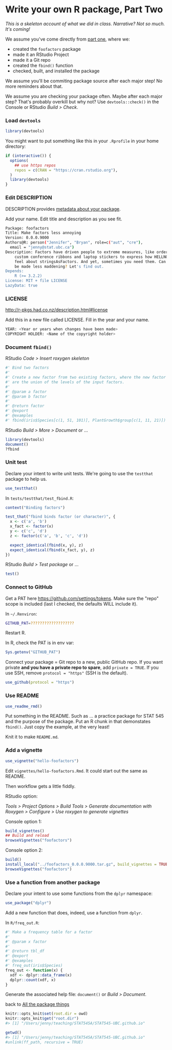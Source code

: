 # Write your own R package, Part Two



*This is a skeleton account of what we did in class. Narrative? Not so much. It's coming!*

We assume you've come directly from [part one](packages04_foofactors-package-01.html), where we:

  * created the `foofactors` package
  * made it an RStudio Project
  * made it a Git repo
  * created the `fbind()` function
  * checked, built, and installed the package
  
We assume you'll be commiting package source after each major step! No more reminders about that.

We assume you are checking your package often. Maybe after each major step? That's probably overkill but why not? Use `devtools::check()` in the Console or RStudio *Build > Check*.





### Load `devtools`


```r
library(devtools)
```

You might want to put something like this in your `.Rprofile` in your home directory:


```r
if (interactive()) {
  options(
    ## use https repos
    repos = c(CRAN = "https://cran.rstudio.org"),
  )
  library(devtools)
}
```

### Edit DESCRIPTION

DESCRIPTION provides [metadata about your package](http://r-pkgs.had.co.nz/description.html).

Add your name. Edit title and description as you see fit.

``` sh
Package: foofactors
Title: Make factors less annoying
Version: 0.0.0.9000
Authors@R: person("Jennifer", "Bryan", role=c("aut", "cre"),
  email = "jenny@stat.ubc.ca")
Description: Factors have driven people to extreme measures, like ordering
    custom conference ribbons and laptop stickers to express how HELLNO we
    feel about stringsAsFactors. And yet, sometimes you need them. Can they
    be made less maddening? Let's find out.
Depends:
    R (>= 3.2.2)
License: MIT + file LICENSE
LazyData: true
```

### LICENSE

<http://r-pkgs.had.co.nz/description.html#license>

Add this in a new file called LICENSE. Fill in the year and your name.

``` sh
YEAR: <Year or years when changes have been made>
COPYRIGHT HOLDER: <Name of the copyright holder>
```

### Document `fbind()`

RStudio *Code > Insert roxygen skeleton*

``` sh
#' Bind two factors
#'
#' Create a new factor from two existing factors, where the new factor's levels
#' are the union of the levels of the input factors.
#'
#' @param a factor
#' @param b factor
#'
#' @return factor
#' @export
#' @examples
#' fbind(iris$Species[c(1, 51, 101)], PlantGrowth$group[c(1, 11, 21)])
```

RStudio *Build > More > Document* or ...


```r
library(devtools)
document()
?fbind
```

### Unit test

Declare your intent to write unit tests. We're going to use the `testthat` package to help us.


```r
use_testthat()
```

In `tests/testthat/test_fbind.R`:


```r
context("Binding factors")

test_that("fbind binds factor (or character)", {
  x <- c('a', 'b')
  x_fact <- factor(x)
  y <- c('c', 'd')
  z <- factor(c('a', 'b', 'c', 'd'))

  expect_identical(fbind(x, y), z)
  expect_identical(fbind(x_fact, y), z)
})
```

RStudio *Build > Test package* or ...


```r
test()
```

### Connect to GitHub

Get a PAT here <https://github.com/settings/tokens>. Make sure the "repo" scope is included (last I checked, the defaults WILL include it).

In `~/.Renviron`:

``` sh
GITHUB_PAT=???????????????????
```

Restart R.

In R, check the PAT is in env var:


```r
Sys.getenv("GITHUB_PAT")
```

Connect your package = Git repo to a new, public GitHub repo. If you want private **and you have a private repo to spare**, add `private = TRUE`. If you use SSH, remove `protocol = "https"` (SSH is the default).


```r
use_github(protocol = "https")
```

### Use README


```r
use_readme_rmd()
```

Put something in the README. Such as ... a practice package for STAT 545 and the purpose of the package. Put an R chunk in that demonstates `fbind()`. Just copy the example, at the very least!

Knit it to make `README.md`.

### Add a vignette


```r
use_vignette("hello-foofactors")
```

Edit `vignettes/hello-foofactors.Rmd`. It could start out the same as README.

Then workflow gets a little fiddly.

RStudio option:

*Tools > Project Options > Build Tools > Generate documentation with Roxygen > Configure > Use roxygen to generate vignettes*

Console option 1:


```r
build_vignettes()
## Build and reload
browseVignettes("foofactors")
```

Console option 2:


```r
build()
install_local("../foofactors_0.0.0.9000.tar.gz", build_vignettes = TRUE)
browseVignettes("foofactors")
```

### Use a function from another package

Declare your intent to use some functions from the `dplyr` namespace:


```r
use_package("dplyr")
```

Add a new function that does, indeed, use a function from `dplyr`.

In `R/freq_out.R`:

``` r
#' Make a frequency table for a factor
#'
#' @param x factor
#'
#' @return tbl_df
#' @export
#' @examples
#' freq_out(iris$Species)
freq_out <- function(x) {
  xdf <- dplyr::data_frame(x)
  dplyr::count(xdf, x)
}
```

Generate the associated help file: `document()` or *Build > Document*.

back to [All the package things](packages00_index.html)


```r
knitr::opts_knit$set(root.dir = owd)
knitr::opts_knit$get("root.dir")
#> [1] "/Users/jenny/teaching/STAT545A/STAT545-UBC.github.io"
```


```r
getwd()
#> [1] "/Users/jenny/teaching/STAT545A/STAT545-UBC.github.io"
#unlink(ff_path, recursive = TRUE)
```

